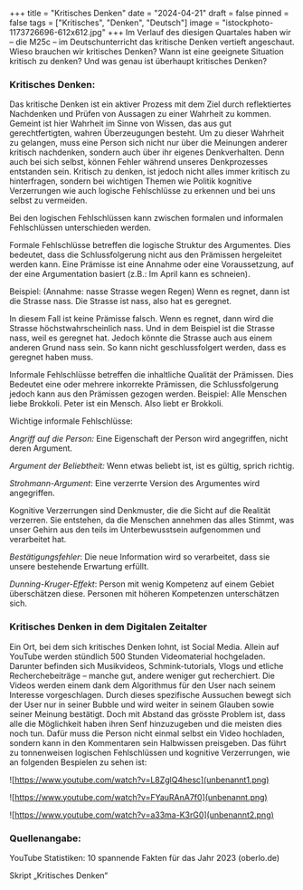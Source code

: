+++
title = "Kritisches Denken"
date = "2024-04-21"
draft = false
pinned = false
tags = ["Kritisches", "Denken", "Deutsch"]
image = "istockphoto-1173726696-612x612.jpg"
+++
Im Verlauf des diesigen Quartales haben wir – die M25c – im Deutschunterricht das kritische Denken vertieft angeschaut. Wieso brauchen wir kritisches Denken? Wann ist eine geeignete Situation kritisch zu denken? Und was genau ist überhaupt kritisches Denken?

### Kritisches Denken:

Das kritische Denken ist ein aktiver Prozess mit dem Ziel durch reflektiertes Nachdenken und Prüfen von Aussagen zu einer Wahrheit zu kommen. Gemeint ist hier Wahrheit im Sinne von Wissen, das aus gut gerechtfertigten, wahren Überzeugungen besteht. Um zu dieser Wahrheit zu gelangen, muss eine Person sich nicht nur über die Meinungen anderer kritisch nachdenken, sondern auch über ihr eigenes Denkverhalten. Denn auch bei sich selbst, können Fehler während unseres Denkprozesses entstanden sein. Kritisch zu denken, ist jedoch nicht alles immer kritisch zu hinterfragen, sondern bei wichtigen Themen wie Politik kognitive Verzerrungen wie auch logische Fehlschlüsse zu erkennen und bei uns selbst zu vermeiden. 

Bei den logischen Fehlschlüssen kann zwischen formalen und informalen Fehlschlüssen unterschieden werden.

Formale Fehlschlüsse betreffen die logische Struktur des Argumentes. Dies bedeutet, dass die Schlussfolgerung nicht aus den Prämissen hergeleitet werden kann. Eine Prämisse ist eine Annahme oder eine Voraussetzung, auf der eine Argumentation basiert (z.B.: Im April kann es schneien). 

Beispiel: (Annahme: nasse Strasse wegen Regen) Wenn es regnet, dann ist die Strasse nass. Die Strasse ist nass, also hat es geregnet. 

In diesem Fall ist keine Prämisse falsch. Wenn es regnet, dann wird die Strasse höchstwahrscheinlich nass. Und in dem Beispiel ist die Strasse nass, weil es geregnet hat. Jedoch könnte die Strasse auch aus einem anderen Grund nass sein. So kann nicht geschlussfolgert werden, dass es geregnet haben muss. 

Informale Fehlschlüsse betreffen die inhaltliche Qualität der Prämissen. Dies Bedeutet eine oder mehrere inkorrekte Prämissen, die Schlussfolgerung jedoch kann aus den Prämissen gezogen werden.
Beispiel: Alle Menschen liebe Brokkoli. Peter ist ein Mensch. Also liebt er Brokkoli.

Wichtige informale Fehlschlüsse: 

*Angriff auf die Person:* Eine Eigenschaft der Person wird angegriffen, nicht deren Argument.

*Argument der Beliebtheit:* Wenn etwas beliebt ist, ist es gültig, sprich richtig.

*Strohmann-Argument*: Eine verzerrte Version des Argumentes wird angegriffen.

Kognitive Verzerrungen sind Denkmuster, die die Sicht auf die Realität verzerren. Sie entstehen, da die Menschen annehmen das alles Stimmt, was unser Gehirn aus den teils im Unterbewusstsein aufgenommen und verarbeitet hat. 

*Bestätigungsfehler*: Die neue Information wird so verarbeitet, dass sie unsere bestehende Erwartung erfüllt.

*Dunning-Kruger-Effekt*: Person mit wenig Kompetenz auf einem Gebiet überschätzen diese. Personen mit höheren Kompetenzen unterschätzen sich.

### Kritisches Denken in dem Digitalen Zeitalter

Ein Ort, bei dem sich kritisches Denken lohnt, ist Social Media. Allein auf YouTube werden stündlich 500 Stunden Videomaterial hochgeladen. Darunter befinden sich Musikvideos, Schmink-tutorials, Vlogs und etliche Recherchebeiträge – manche gut, andere weniger gut recherchiert. Die Videos werden einem dank dem Algorithmus für den User nach seinem Interesse vorgeschlagen. Durch dieses spezifische Aussuchen bewegt sich der User nur in seiner Bubble und wird weiter in seinem Glauben sowie seiner Meinung bestätigt. Doch mit Abstand das grösste Problem ist, dass alle die Möglichkeit haben ihren Senf hinzuzugeben und die meisten dies noch tun. Dafür muss die Person nicht einmal selbst ein Video hochladen, sondern kann in den Kommentaren sein Halbwissen preisgeben. Das führt zu tonnenweisen logischen Fehlschlüssen und kognitive Verzerrungen, wie an folgenden Bespielen zu sehen ist: 

![https://www.youtube.com/watch?v=L8ZglQ4hesc](unbenannt1.png)

![https://www.youtube.com/watch?v=FYauRAnA7f0](unbenannt.png)

![https://www.youtube.com/watch?v=a33ma-K3rG0](unbenannt2.png)

### Quellenangabe: 


YouTube Statistiken: 10 spannende Fakten für das Jahr 2023 (oberlo.de)


Skript „Kritisches Denken“